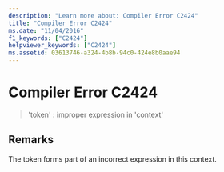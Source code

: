 ```yaml
---
description: "Learn more about: Compiler Error C2424"
title: "Compiler Error C2424"
ms.date: "11/04/2016"
f1_keywords: ["C2424"]
helpviewer_keywords: ["C2424"]
ms.assetid: 03613746-a324-4b8b-94c0-424e8b0aae94
---
```

# Compiler Error C2424

> 'token' : improper expression in 'context'

## Remarks

The token forms part of an incorrect expression in this context.
